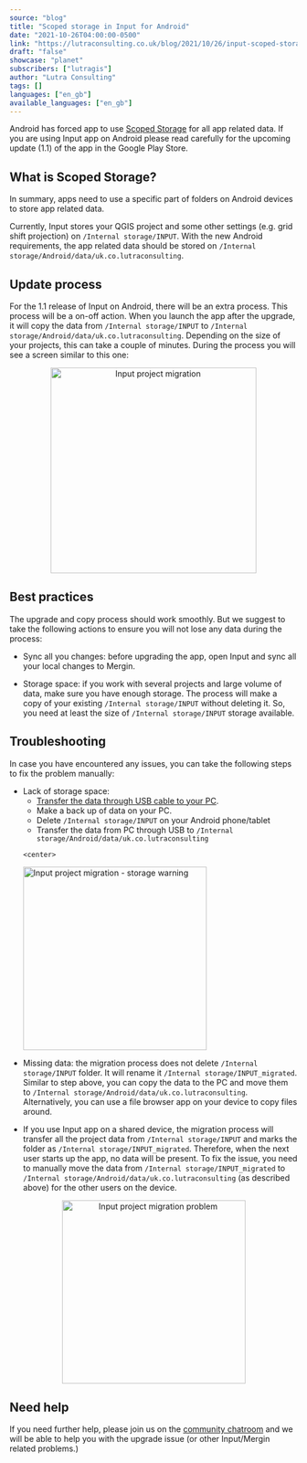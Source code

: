 ```yaml
---
source: "blog"
title: "Scoped storage in Input for Android"
date: "2021-10-26T04:00:00-0500"
link: "https://lutraconsulting.co.uk/blog/2021/10/26/input-scoped-storage-update/"
draft: "false"
showcase: "planet"
subscribers: ["lutragis"]
author: "Lutra Consulting"
tags: []
languages: ["en_gb"]
available_languages: ["en_gb"]
---
```


<p>Android has forced app to use <a href="https://developer.android.com/training/data-storage#scoped-storage">Scoped Storage</a> for all app related data. If you are using Input app on Android please read carefully for the upcoming update (1.1) of the app in the Google Play Store.</p>

<!-- more -->

<h2 id="what-is-scoped-storage">What is Scoped Storage?</h2>
<p>In summary, apps need to use a specific part of folders on Android devices to store app related data.</p>

<p>Currently, Input stores your QGIS project and some other settings (e.g. grid shift projection) on <code class="highlighter-rouge">/Internal storage/INPUT</code>. With the new Android requirements, the app related data should be stored on <code class="highlighter-rouge">/Internal storage/Android/data/uk.co.lutraconsulting</code>.</p>

<h2 id="update-process">Update process</h2>
<p>For the 1.1 release of Input on Android, there will be an extra process. This process will be a on-off action. When you launch the app after the upgrade, it will copy the data from <code class="highlighter-rouge">/Internal storage/INPUT</code> to <code class="highlighter-rouge">/Internal storage/Android/data/uk.co.lutraconsulting</code>. Depending on the size of your projects, this can take a couple of minutes. During the process you will see a screen similar to this one:</p>

<center>
<img alt="Input project migration" src="https://lutraconsulting.co.uk/img/posts/input-scoped-storage-migration.png" title="Input project migration" width="360" />
</center>

<h2 id="best-practices">Best practices</h2>
<p>The upgrade and copy process should work smoothly. But we suggest to take the following actions to ensure you will not lose any data during the process:</p>

<ul>
  <li>
    <p>Sync all you changes: before upgrading the app, open Input and sync all your local changes to Mergin.</p>
  </li>
  <li>
    <p>Storage space: if you work with several projects and large volume of data, make sure you have enough storage. The process will make a copy of your existing <code class="highlighter-rouge">/Internal storage/INPUT</code> without deleting it. So, you need at least the size of <code class="highlighter-rouge">/Internal storage/INPUT</code> storage available.</p>
  </li>
</ul>

<h2 id="troubleshooting">Troubleshooting</h2>
<p>In case you have encountered any issues, you can take the following steps to fix the problem manually:</p>

<ul>
  <li>Lack of storage space:
    <ul>
      <li><a href="https://merginmaps.com/docs/howto/data_sync">Transfer the data through USB cable to your PC</a>.</li>
      <li>Make a back up of data on your PC.</li>
      <li>Delete <code class="highlighter-rouge">/Internal storage/INPUT</code> on your Android phone/tablet</li>
      <li>Transfer the data from PC through USB to <code class="highlighter-rouge">/Internal storage/Android/data/uk.co.lutraconsulting</code></li>
    </ul>

    <center>
<img alt="Input project migration - storage warning" src="https://lutraconsulting.co.uk/img/posts/input-scoped-storage-space-warning.jpeg" title="Input project migration" width="321" />
</center>
  </li>
  <li>
    <p>Missing data: the migration process does not delete <code class="highlighter-rouge">/Internal storage/INPUT</code> folder. It will rename it <code class="highlighter-rouge">/Internal storage/INPUT_migrated</code>. Similar to step above, you can copy the data to the PC and move them to <code class="highlighter-rouge">/Internal storage/Android/data/uk.co.lutraconsulting</code>. Alternatively, you can use a file browser app on your device to copy files around.</p>
  </li>
  <li>If you use Input app on a shared device, the migration process will transfer all the project data from <code class="highlighter-rouge">/Internal storage/INPUT</code> and marks the folder as <code class="highlighter-rouge">/Internal storage/INPUT_migrated</code>. Therefore, when the next user starts up the app, no data will be present. To fix the issue, you need to manually move the data from <code class="highlighter-rouge">/Internal storage/INPUT_migrated</code> to <code class="highlighter-rouge">/Internal storage/Android/data/uk.co.lutraconsulting</code> (as described above) for the other users on the device.</li>
</ul>

<center>
<img alt="Input project migration problem" src="https://lutraconsulting.co.uk/img/posts/input-scoped-storage-problem.jpeg" title="Input project migration" width="321" />
</center>

<h2 id="need-help">Need help</h2>
<p>If you need further help, please join us on the <a href="https://merginmaps.com/community/join">community chatroom</a> and we will be able to help you with the upgrade issue (or other Input/Mergin related problems.)</p>
